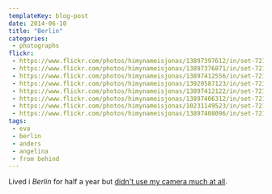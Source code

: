 ```yaml
---
templateKey: blog-post
date: 2014-06-10
title: "Berlin"
categories:
 - photographs
flickr:
 - https://www.flickr.com/photos/himynameisjonas/13897397612/in/set-72157644057988491
 - https://www.flickr.com/photos/himynameisjonas/13897376871/in/set-72157644057988491
 - https://www.flickr.com/photos/himynameisjonas/13897412556/in/set-72157644057988491
 - https://www.flickr.com/photos/himynameisjonas/13920587123/in/set-72157644057988491
 - https://www.flickr.com/photos/himynameisjonas/13897412122/in/set-72157644057988491
 - https://www.flickr.com/photos/himynameisjonas/13897406312/in/set-72157644057988491
 - https://www.flickr.com/photos/himynameisjonas/10231149523/in/set-72157644057988491
 - https://www.flickr.com/photos/himynameisjonas/13897408096/in/set-72157644057988491
tags:
 - eva
 - berlin
 - anders
 - angelina
 - from behind
---
```


Lived i *Berlin* for half a year but [didn't use my camera much at all](https://www.flickr.com/photos/himynameisjonas/sets/72157644057988491).
